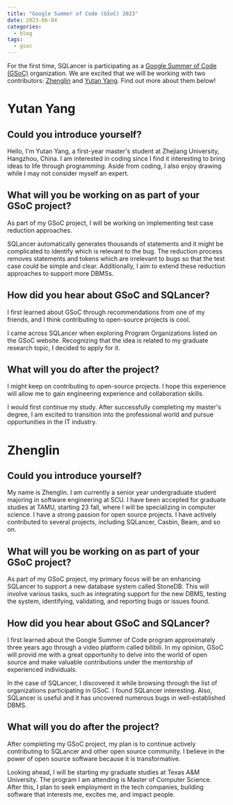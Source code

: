 ```yaml
---
title: "Google Summer of Code (GSoC) 2023"
date: 2023-06-04
categories:
  - blog
tags:
  - gsoc
---
```


For the first time, SQLancer is participating as a [Google Summer of Code (GSoC)](https://summerofcode.withgoogle.com/programs/2023/organizations/sqlancer) organization. We are excited that we will be working with two contributors: [Zhenglin](https://github.com/HT-Tomas) and [Yutan Yang](https://github.com/ColinYoungTaro). Find out more about them below!


# Yutan Yang

## Could you introduce yourself?

Hello, I'm Yutan Yang, a first-year master's student at Zhejiang University, Hangzhou, China. 
I am interested in coding since I find it interesting to bring ideas to life through programming.
Aside from coding, I also enjoy drawing while I may not consider myself an expert.

## What will you be working on as part of your GSoC project?

As part of my GSoC project, I will be working on implementing test case reduction approaches.

 SQLancer automatically generates thousands of statements and it might be complicated to identify which is relevant to the bug. The reduction process removes statements and tokens which are irrelevant to bugs so that the test case could be simple and clear.  Additionally, I aim to extend these reduction approaches to support more DBMSs.

## How did you hear about GSoC and SQLancer?

I first learned about GSoC through recommendations from one of my friends, and I think contributing to open-source projects is cool.

I came across SQLancer when exploring Program Organizations listed on the GSoC website. Recognizing that the idea is related to my graduate research topic, I decided to apply for it.

## What will you do after the project?

I might keep on contributing to open-source projects. I hope this experience will allow me to gain engineering experience and collaboration skills.

I would first continue my study. After successfully completing my master's degree, I am excited to transition into the professional world and pursue opportunities in the IT industry.

# Zhenglin

## Could you introduce yourself?

My name is Zhenglin. I am currently a senior year undergraduate student majoring in software engineering at SCU.
I have been accepted for graduate studies at TAMU, starting 23 fall, where I will be specializing in computer science.
I have a strong passion for open source projects. I have actively contributed to several projects, including SQLancer, Casbin, Beam, and so on.

## What will you be working on as part of your GSoC project?

As part of my GSoC project, my primary focus will be on enhancing SQLancer to support a new database system called StoneDB.
This will involve various tasks, such as integrating support for the new DBMS, testing the system, identifying, validating, and reporting bugs or issues found.

## How did you hear about GSoC and SQLancer?

I first learned about the Google Summer of Code program approximately three years ago through a video platform called bilibili. In my opinion, GSoC will provid me with a great opportunity to delve into the world of open source and make valuable contributions under the mentorship of experienced individuals.

In the case of SQLancer, I discovered it while browsing through the list of organizations participating in GSoC. I found SQLancer interesting. Also, SQLancer is useful and it has uncovered numerous bugs in well-established DBMS.

## What will you do after the project?

After completing my GSoC project, my plan is to continue actively contributing to SQLancer and other open source community. I believe in the power of open source software because it is transformative.

Looking ahead, I will be starting my graduate studies at Texas A&M University. The program I am attending is Master of Computer Science. After this, I plan to seek employment in the tech companies, building software that interests me, excites me, and impact people.
